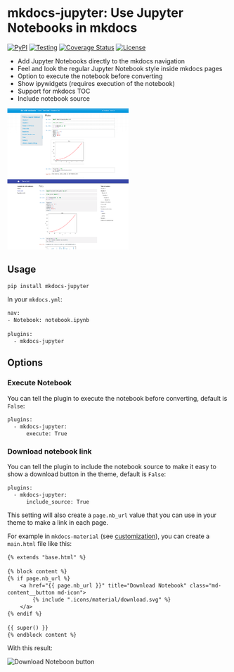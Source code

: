# mkdocs-jupyter: Use Jupyter Notebooks in mkdocs

[![PyPI](https://badge.fury.io/py/mkdocs-jupyter.svg)](https://pypi.org/project/mkdocs-jupyter/)
[![Testing](https://github.com/danielfrg/mkdocs-jupyter/workflows/test/badge.svg)](https://github.com/danielfrg/mkdocs-jupyter/actions)
[![Coverage Status](https://codecov.io/gh/danielfrg/mkdocs-jupyter/branch/master/graph/badge.svg)](https://codecov.io/gh/danielfrg/mkdocs-jupyter?branch=master)
[![License](http://img.shields.io/:license-Apache%202-blue.svg)](https://github.com/danielfrg/mkdocs-jupyter/blob/master/LICENSE.txt)

- Add Jupyter Notebooks directly to the mkdocs navigation
- Feel and look the regular Jupyter Notebook style inside mkdocs pages
- Option to execute the notebook before converting
- Show ipywidgets (requires execution of the notebook)
- Support for mkdocs TOC
- Include notebook source

<a href="https://raw.githubusercontent.com/danielfrg/mkdocs-jupyter/master/docs/mkdocs-theme.png"><img src="https://raw.githubusercontent.com/danielfrg/mkdocs-jupyter/master/docs/mkdocs-theme.png" alt="mkdocs-jupyter default theme"  width=276></a>
<a href="https://raw.githubusercontent.com/danielfrg/mkdocs-jupyter/master/docs/material-theme.png"><img src="https://raw.githubusercontent.com/danielfrg/mkdocs-jupyter/master/docs/material-theme.png" alt="mkdocs-jupyter material theme"  width=276></a>

## Usage

```
pip install mkdocs-jupyter
```

In your `mkdocs.yml`:

```
nav:
- Notebook: notebook.ipynb

plugins:
  - mkdocs-jupyter
```

## Options

### Execute Notebook

You can tell the plugin to execute the notebook before converting, default is `False`:

```
plugins:
  - mkdocs-jupyter:
      execute: True
```

### Download notebook link

You can tell the plugin to include the notebook source to make it easy to show
a download button in the theme, default is `False`:

```
plugins:
  - mkdocs-jupyter:
      include_source: True
```

This setting will also create a `page.nb_url` value that you can use in your theme
to make a link in each page.

For example in `mkdocs-material` (see [customization](https://squidfunk.github.io/mkdocs-material/customization/#overriding-template-blocks)),
you can create a `main.html` file like this:

```
{% extends "base.html" %}

{% block content %}
{% if page.nb_url %}
    <a href="{{ page.nb_url }}" title="Download Notebook" class="md-content__button md-icon">
        {% include ".icons/material/download.svg" %}
    </a>
{% endif %}

{{ super() }}
{% endblock content %}
```

With this result:

![Download Noteboon button](https://raw.githubusercontent.com/danielfrg/mkdocs-jupyter/master/docs/download-button.png)
